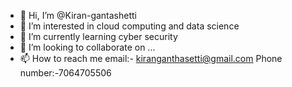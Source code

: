 - 👋 Hi, I’m @Kiran-gantashetti
- 👀 I’m interested in cloud computing and data science 
- 🌱 I’m currently learning cyber security 
- 💞️ I’m looking to collaborate on ...
- 📫 How to reach me email:- kiranganthasetti@gmail.com
 Phone number:-7064705506

<!---
Kiran-gantashetti/Kiran-gantashetti is a ✨ special ✨ repository because its `README.md` (this file) appears on your GitHub profile.
You can click the Preview link to take a look at your changes.
--->

